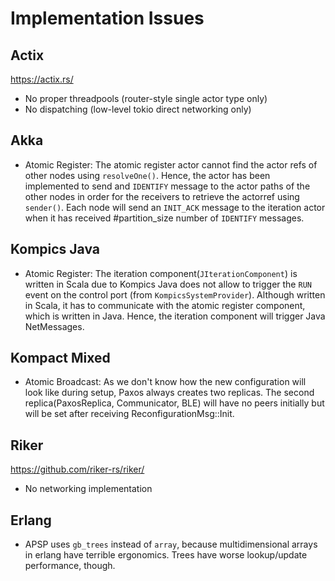 Implementation Issues
=====================


Actix
-----
https://actix.rs/

- No proper threadpools (router-style single actor type only)
- No dispatching (low-level tokio direct networking only)

Akka
----
- Atomic Register: The atomic register actor cannot find the actor refs of other nodes using `resolveOne()`. Hence, the actor has been implemented to send and `IDENTIFY` message to the actor paths of the other nodes in order for the receivers to retrieve the actorref using `sender()`. Each node will send an `INIT_ACK` message to the iteration actor when it has received #partition_size number of `IDENTIFY` messages.

Kompics Java
------------
- Atomic Register: The iteration component(`JIterationComponent`) is written in Scala due to Kompics Java does not allow to trigger the `RUN` event on the control port (from `KompicsSystemProvider`). Although written in Scala, it has to communicate with the atomic register component, which is written in Java. Hence, the iteration component will trigger Java NetMessages.

Kompact Mixed
-------------
- Atomic Broadcast: As we don't know how the new configuration will look like during setup, Paxos always creates two replicas. The second replica(PaxosReplica, Communicator, BLE) will have no peers initially but will be set after receiving ReconfigurationMsg::Init. 

Riker
-----
https://github.com/riker-rs/riker/

- No networking implementation

Erlang
------
- APSP uses `gb_trees` instead of `array`, because multidimensional arrays in erlang have terrible ergonomics. Trees have worse lookup/update performance, though.
